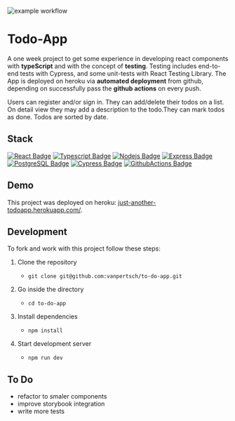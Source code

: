![example workflow](https://github.com/vanessa-at-spiced/to-do-app/actions/workflows/github_actions.yml/badge.svg)


#  Todo-App
A one week project to get some experience in developing react components with **typeScript** and with the concept of **testing**. Testing includes end-to-end tests with Cypress, and some unit-tests with React Testing Library. 
The App is deployed on heroku via **automated deployment** from github, depending on successfully pass the **github actions** on every push.

Users can register and/or sign in. They can add/delete their todos on a list. On detail view they may add a description to the todo.They can mark todos as done. Todos are sorted by date.



## Stack

[![React Badge](https://img.shields.io/badge/-React-61DAFB?style=flat&labelColor=302d2d&logo=react&logoColor=61DAFB)](#)  [![Typescript Badge](https://img.shields.io/badge/-Typescript-3178C6?flat&labelColor=302d2d&logo=typescript&logoColor=3178C6)](#) [![Nodejs Badge](https://img.shields.io/badge/-Nodejs-3C873A?style=flat&labelColor=302d2d&logo=node.js&logoColor=3C873A)](#) [![Express Badge](https://img.shields.io/badge/-Express-000000?style=flat&labelColor=f7efef&logo=express&logoColor=000000)](#) [![PostgreSQL Badge](https://img.shields.io/badge/-PostgreSQL-4169E1?style=flat&labelColor=f7efef&logo=postgreSQL&logoColor=4169E1)](#) [![Cypress Badge](https://img.shields.io/badge/-cypress-17202C?style=flat&labelColor=f7efef&logo=cypress&logoColor=17202C)](#) [![GithubActions Badge](https://img.shields.io/badge/-gitHub_actions-2088FF?style=flat&labelColor=302d2d&logo=githubactions&logoColor=2088FF)](#) 


## Demo

This project was deployed on heroku: [just-another-todoapp.herokuapp.com/](https://just-another-todoapp.herokuapp.com/).

## Development

To fork and work with this project follow these steps:

1. Clone the repository

   -  `git clone git@github.com:vanpertsch/to-do-app.git`

2. Go inside the directory

   -   `cd to-do-app`

3. Install dependencies

   -   `npm install`

4. Start development server

    -   `npm run dev`


## To Do
   - refactor to smaler components
   - improve storybook integration
   - write more tests

